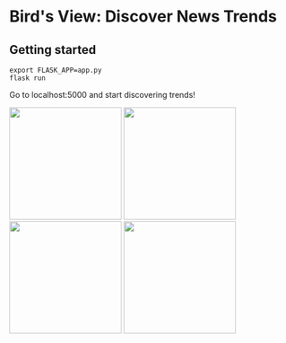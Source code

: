 # Bird's View: Discover News Trends

## Getting started

```shell
export FLASK_APP=app.py
flask run
```

Go to localhost:5000 and start discovering trends!


<div><img width=200 src=https://image.ibb.co/bReM3k/Screenshot_from_2017_09_17_08_50_37.png> <img width=200 src=https://image.ibb.co/dwUtG5/Screenshot_from_2017_09_17_08_47_44.png> <img width=200 src=https://image.ibb.co/nfdnb5/Screenshot_from_2017_09_17_08_48_05.png> <img width=200 src=https://image.ibb.co/mN2DG5/Screenshot_from_2017_09_17_08_47_12.png></div>

